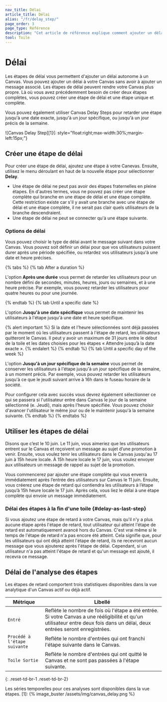 ```yaml
---
nav_title: Délai
article_title: Délai
alias: "/fr/delay_step/"
page_order: 3
page_type: Référence
description: "Cet article de référence explique comment ajouter un délai à votre Canvas sans avoir à ajouter un message associé."
tool: Toile
---
```


# Délai

Les étapes de délai vous permettent d'ajouter un délai autonome à un Canvas. Vous pouvez ajouter un délai à votre Canvas sans avoir à ajouter un message associé. Les étapes de délai peuvent rendre votre Canvas plus propre. Là où vous avez précédemment besoin de créer deux étapes complètes, vous pouvez créer une étape de délai et une étape unique et complète.

Vous pouvez également utiliser Canvas Delay Steps pour retarder une étape jusqu'à une date exacte, jusqu'à un jour spécifique, ou jusqu'à un jour précis de la semaine.

!\[Canvas Delay Step\]\[1\]{: style="float:right;max-width:30%;margin-left:15px;"}

## Créer une étape de délai

Pour créer une étape de délai, ajoutez une étape à votre Canevas. Ensuite, utilisez le menu déroulant en haut de la nouvelle étape pour sélectionner **Delay**.

- Une étape de délai ne peut pas avoir des étapes fraternelles en pleine étapes. En d'autres termes, vous ne pouvez pas créer une étape complète qui branche en une étape de délai et une étape complète. Cette restriction existe car s'il y avait une branche avec une étape de délai et une étape complète, il ne serait pas clair quels utilisateurs de la branche descendraient.
- Une étape de délai ne peut se connecter qu'à une étape suivante.

### Options de délai

Vous pouvez choisir le type de délai avant le message suivant dans votre Canvas. Vous pouvez soit définir un délai pour que vos utilisateurs puissent durer après une période spécifiée, ou retardez vos utilisateurs jusqu'à une date et heure précises.

{% tabs %}
  {% tab After a duration %}

  L'option **Après une durée** vous permet de retarder les utilisateurs pour un nombre défini de secondes, minutes, heures, jours ou semaines, et à une heure précise. Par exemple, vous pouvez retarder les utilisateurs pour quatre heures ou pour une journée.

  {% endtab %}
  {% tab Until a specific date %}

  L'option **Jusqu'à une date spécifique** vous permet de maintenir les utilisateurs à l'étape jusqu'à une date et heure spécifique.

  {% alert important %}
  Si la date et l'heure sélectionnées sont déjà passées par le moment où les utilisateurs passent à l'étape de retard, les utilisateurs quitteront le Canvas. Il peut y avoir un maximum de 31 jours entre le début de la toile et les dates choisies pour les étapes « Attendre jusqu’à la date exacte ».
  {% endalert %}
  {% endtab %}
  {% tab Until a specific day of the week %}

  L'option **Jusqu'à un jour spécifique de la semaine** vous permet de conserver les utilisateurs à l'étape jusqu'à un jour spécifique de la semaine, à un moment précis. Par exemple, vous pouvez retarder les utilisateurs jusqu'à ce que le jeudi suivant arrive à 16h dans le fuseau horaire de la société.

  Pour configurer cela avec succès vous devrez également sélectionner ce qui se passera si l'utilisateur entre dans Canvas le jour de la semaine sélectionné (e. Jeudi), mais après l'heure spécifiée. Vous pouvez choisir d'avancer l'utilisateur le même jour ou de le maintenir jusqu'à la semaine suivante.
  {% endtab %}
{% endtabs %}

## Utiliser les étapes de délai

Disons que c’est le 10 juin. Le 11 juin, vous aimeriez que les utilisateurs entrent sur le Canvas et reçoivent un message au sujet d’une promotion à venir. Ensuite, vous voulez tenir les utilisateurs dans le Canvas jusqu'au 17 juin à 15h heure locale. À 15h heure locale le 17 juin, vous voulez envoyer aux utilisateurs un message de rappel au sujet de la promotion.

Vous commencerez par ajouter une étape complète qui vous enverra immédiatement après l’entrée des utilisateurs sur Canvas le 11 juin. Ensuite, vous créerez une étape de retard qui contiendra les utilisateurs à l’étape jusqu’à 15h heure locale le 17 juin. Après cela, vous liez le délai à une étape complète qui envoie un message immédiatement.

### Délai des étapes à la fin d'une toile {#delay-as-last-step}

Si vous ajoutez une étape de retard à votre Canvas, mais qu'il n'y a plus aucune étape après l'étape de retard, tout utilisateur qui atteint l'étape de retard est automatiquement avancé hors du Canvas. C'est vrai même si le temps de l'étape de retard n'a pas encore été atteint. Cela signifie que, pour les utilisateurs qui ont déjà atteint l'étape de retard, ils ne recevront aucun message que vous ajouterez après l'étape de délai. Cependant, si un utilisateur n'a pas atteint l'étape de retard et qu'un message est ajouté, il recevra ce message.

## Délai de l'analyse des étapes

Les étapes de retard comportent trois statistiques disponibles dans la vue analytique d'un Canvas actif ou déjà actif.

| Métrique                     | Libellé                                                                                                                                                                      |
| ---------------------------- | ---------------------------------------------------------------------------------------------------------------------------------------------------------------------------- |
| `Entré`                      | Reflète le nombre de fois où l'étape a été entrée. Si votre Canvas a une rééligibilité et qu'un utilisateur entre deux fois dans un délai, deux entrées seront enregistrées. |
| `Procédé à l'étape suivante` | Reflète le nombre d'entrées qui ont franchi l'étape suivante dans le Canvas.                                                                                                 |
| `Toile Sortie`               | Reflète le nombre d'entrées qui ont quitté le Canvas et ne sont pas passées à l'étape suivante.                                                                              |
{: .reset-td-br-1 .reset-td-br-2}

Les séries temporelles pour ces analyses sont disponibles dans la vue étapes.
[1]: {% image_buster /assets/img/canvas_delay.png %}
